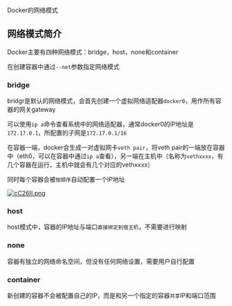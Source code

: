 Docker的网络模式

## 网络模式简介

Docker主要有四种网络模式：bridge，host，none和container

在创建容器中通过`--net`参数指定网络模式

### bridge

bridgr是默认的网络模式，会首先创建一个虚拟网络适配器`docker0`，用作所有容器的网关gateway

可以使用`ip a`命令查看系统中的网络适配器，通常docker0的IP地址是`172.17.0.1`，所配置的子网是`172.17.0.1/16`

在容器一端，docker会生成一对虚拟网卡`veth pair`，将veth pair的一端放在容器中（eth0，可以在容器中通过`ip a`查看），另一端在主机中（名称为`vethxxxx`，有几个容器在运行，主机中就会有几个对应的vethxxxx）

同时每个容器会被`按顺序`自动配置一个IP地址

[![cC26II.png](https://z3.ax1x.com/2021/03/29/cC26II.png)](https://imgtu.com/i/cC26II)

### host

host模式中，容器的IP地址与端口`直接绑定到宿主机`，不需要进行映射

### none

容器有独立的网络命名空间，但没有任何网络设置，需要用户自行配置

### container

新创建的容器不会被配置自己的IP，而是和另一个指定的容器`共享`IP和端口范围